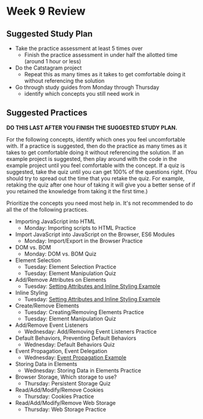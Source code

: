 # Week 9 Review

## Suggested Study Plan

- Take the practice assessment at least 5 times over
  - Finish the practice assessment in under half the allotted time (around 1
    hour or less)
- Do the Catstagram project
  - Repeat this as many times as it takes to get comfortable doing it without
    referencing the solution
- Go through study guides from Monday through Thursday
  - identify which concepts you still need work in

## Suggested Practices

**DO THIS LAST AFTER YOU FINISH THE SUGGESTED STUDY PLAN.**

For the following concepts, identify which ones you feel uncomfortable with.
If a practice is suggested, then do the practice as many times as it takes to
get comfortable doing it without referencing the solution. If an example
project is suggested, then play around with the code in the example project
until you feel comfortable with the concept. If a quiz is suggested, take the
quiz until you can get 100% of the questions right. (You should try to spread
out the time that you retake the quiz. For example, retaking the quiz after one
hour of taking it will give you a better sense of if you retained the knowledge
from taking it the first time.)

Prioritize the concepts you need most help in. It's not recommended to do all
the of the following practices.

- Importing JavaScript into HTML
  - Monday: Importing scripts to HTML Practice
- Import JavaScript into JavaScript on the Browser, ES6 Modules
  - Monday: Import/Export in the Browser Practice
- DOM vs. BOM
  - Monday: DOM vs. BOM Quiz
- Element Selection
  - Tuesday: Element Selection Practice
  - Tuesday: Element Manipulation Quiz
- Add/Remove Attributes on Elements
  - Tuesday: [Setting Attributes and Inline Styling Example](../day-02/02-setting-attributes-inline-styling)
- Inline Styling
  - Tuesday: [Setting Attributes and Inline Styling Example](../day-02/02-setting-attributes-inline-styling)
- Create/Remove Elements
  - Tuesday: Creating/Removing Elements Practice
  - Tuesday: Element Manipulation Quiz
- Add/Remove Event Listeners
  - Wednesday: Add/Removing Event Listeners Practice
- Default Behaviors, Preventing Default Behaviors
  - Wednesday: Default Behaviors Quiz
- Event Propagation, Event Delegation
  - Wednesday: [Event Propagation Example](../day-03/eod/stop-propagation-example)
- Storing Data in Elements
  - Wednesday: Storing Data in Elements Practice
- Browser Storage, Which storage to use?
  - Thursday: Persistent Storage Quiz
- Read/Add/Modify/Remove Cookies
  - Thursday: Cookies Practice
- Read/Add/Modify/Remove Web Storage
  - Thursday: Web Storage Practice
